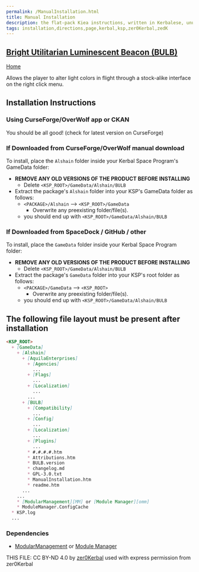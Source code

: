 ```yaml
---
permalink: /ManualInstallation.html
title: Manual Installation
description: the flat-pack Kiea instructions, written in Kerbalese, unusally present
tags: installation,directions,page,kerbal,ksp,zer0Kerbal,zedK
---
```

<!-- ManualInstallation.md v1.0.0.0
Bright Utilitarian Luminescent Beacon (BULB)
created: 10 Jun 2023
updated: 

TEMPLATE: ManualInstallation.md v1.1.9.1
created: 01 Feb 2022
updated: 26 Apr 2023

based upon work by Lisias -->
## [Bright Utilitarian Luminescent Beacon (BULB)][mod]

[Home](./index.md)

Allows the player to alter light colors in flight through a stock-alike interface on the right click menu.

## Installation Instructions

### Using CurseForge/OverWolf app or CKAN

You should be all good! (check for latest version on CurseForge)

### If Downloaded from CurseForge/OverWolf manual download

To install, place the `Alshain` folder inside your Kerbal Space Program's GameData folder:

* **REMOVE ANY OLD VERSIONS OF THE PRODUCT BEFORE INSTALLING**
  * Delete `<KSP_ROOT>/GameData/Alshain/BULB`
* Extract the package's `Alshain` folder into your KSP's GameData folder as follows:
  * `<PACKAGE>/Alshain` --> `<KSP_ROOT>/GameData`
    * Overwrite any preexisting folder/file(s).
  * you should end up with `<KSP_ROOT>/GameData/Alshain/BULB`

### If Downloaded from SpaceDock / GitHub / other

To install, place the `GameData` folder inside your Kerbal Space Program folder:

* **REMOVE ANY OLD VERSIONS OF THE PRODUCT BEFORE INSTALLING**
  * Delete `<KSP_ROOT>/GameData/Alshain/BULB`
* Extract the package's `GameData` folder into your KSP's root folder as follows:
  * `<PACKAGE>/GameData` --> `<KSP_ROOT>`
    * Overwrite any preexisting folder/file(s).
  * you should end up with `<KSP_ROOT>/GameData/Alshain/BULB`

## The following file layout must be present after installation

```markdown
<KSP_ROOT>
  + [GameData]
    + [Alshain]
      + [AquilaEnterprises]
        + [Agencies]
          ...
        + [Flags]
          ...
        + [Localization]
          ...
        ...
      + [BULB]
        + [Compatibility]
          ...
        + [Config]
          ...
        + [Localization]
          ...
        + [Plugins]
          ...
        * #.#.#.#.htm
        * Attributions.htm
        * BULB.version
        * changelog.md
        * GPL-3.0.txt
        * ManualInstallation.htm
        * readme.htm
      ...
    ...
    * [ModularManagement][MM] or [Module Manager][omm]
    * ModuleManager.ConfigCache
  * KSP.log
  ...
```

### Dependencies

* [ModularManagement][MM] or [Module Manager][omm]

[MM]: https://www.curseforge.com/kerbal/ksp-mods/ModularManagement "ModularManagement (MM)"
[omm]: https://forum.kerbalspaceprogram.com/index.php?/topic/50533-*/ "Module Manager"

THIS FILE: CC BY-ND 4.0 by [zer0Kerbal](https://github.com/zer0Kerbal)
  used with express permission from zer0Kerbal

[mod]: https://www.curseforge.com/kerbal/ksp-mods/BULB "Bright Utilitarian Luminescent Beacon (BULB)"